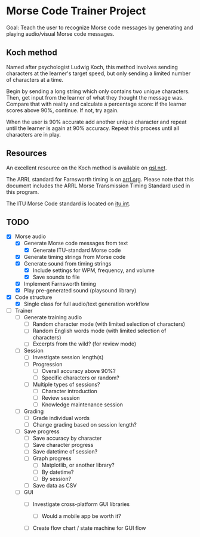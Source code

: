 # Morse Code Trainer Project

Goal: Teach the user to recognize Morse code messages by generating and playing audio/visual Morse code messages.

## Koch method

Named after psychologist Ludwig Koch, this method involves sending characters at the learner's target speed, but only sending a limited number of characters at a time. 

Begin by sending a long string which only contains two unique characters.
Then, get input from the learner of what they thought the message was.
Compare that with reality and calculate a percentage score: if the learner scores above 90%, continue. If not, try again.

When the user is 90% accurate add another unique character and repeat until the learner is again at 90% accuracy.
Repeat this process until all characters are in play.

## Resources

An excellent resource on the Koch method is available on [qsl.net](https://www.qsl.net/n1irz/finley.morse.html).

The ARRL standard for Farnsworth timing is on [arrl.org](http://www.arrl.org/files/file/Technology/x9004008.pdf). 
Please note that this document includes the ARRL Morse Transmission Timing Standard used in this program.

The ITU Morse Code standard is located on [itu.int](https://www.itu.int/dms_pubrec/itu-r/rec/m/R-REC-M.1677-1-200910-I!!PDF-E.pdf).

## TODO
- [x] Morse audio
    - [x] Generate Morse code messages from text
        - [x] Generate ITU-standard Morse code
    - [x] Generate timing strings from Morse code
    - [x] Generate sound from timing strings
        - [x] Include settings for WPM, frequency, and volume
        - [x] Save sounds to file
    - [x] Implement Farnsworth timing
    - [x] Play pre-generated sound (playsound library)

- [x] Code structure
    - [x] Single class for full audio/text generation workflow

- [ ] Trainer
    - [ ] Generate training audio
        - [ ] Random character mode (with limited selection of characters)
        - [ ] Random English words mode (with limited selection of characters)
        - [ ] Excerpts from the wild? (for review mode)
    - [ ] Session
        - [ ] Investigate session length(s)
        - [ ] Progression
            - [ ] Overall accuracy above 90%?
            - [ ] Specific characters or random?
        - [ ] Multiple types of sessions?
            - [ ] Character introduction
            - [ ] Review session
            - [ ] Knowledge maintenance session
    - [ ] Grading
        - [ ] Grade individual words
        - [ ] Change grading based on session length?
    - [ ] Save progress
        - [ ] Save accuracy by character
        - [ ] Save character progress
        - [ ] Save datetime of session?
        - [ ] Graph progress
            - [ ] Matplotlib, or another library?
            - [ ] By datetime?
            - [ ] By session?
        - [ ] Save data as CSV
    - [ ] GUI
        - [ ] Investigate cross-platform GUI libraries
            - [ ] Would a mobile app be worth it?
        - [ ] Create flow chart / state machine for GUI flow

